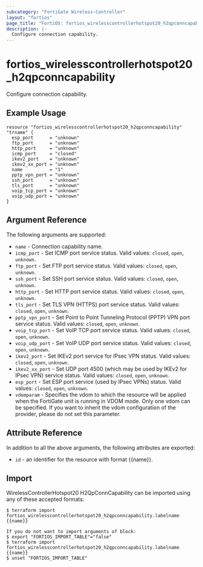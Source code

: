 ```yaml
---
subcategory: "FortiGate Wireless-Controller"
layout: "fortios"
page_title: "FortiOS: fortios_wirelesscontrollerhotspot20_h2qpconncapability"
description: |-
  Configure connection capability.
---
```


# fortios_wirelesscontrollerhotspot20_h2qpconncapability
Configure connection capability.

## Example Usage

```hcl
resource "fortios_wirelesscontrollerhotspot20_h2qpconncapability" "trname" {
  esp_port      = "unknown"
  ftp_port      = "unknown"
  http_port     = "unknown"
  icmp_port     = "closed"
  ikev2_port    = "unknown"
  ikev2_xx_port = "unknown"
  name          = "1"
  pptp_vpn_port = "unknown"
  ssh_port      = "unknown"
  tls_port      = "unknown"
  voip_tcp_port = "unknown"
  voip_udp_port = "unknown"
}
```

## Argument Reference

The following arguments are supported:

* `name` - Connection capability name.
* `icmp_port` - Set ICMP port service status. Valid values: `closed`, `open`, `unknown`.
* `ftp_port` - Set FTP port service status. Valid values: `closed`, `open`, `unknown`.
* `ssh_port` - Set SSH port service status. Valid values: `closed`, `open`, `unknown`.
* `http_port` - Set HTTP port service status. Valid values: `closed`, `open`, `unknown`.
* `tls_port` - Set TLS VPN (HTTPS) port service status. Valid values: `closed`, `open`, `unknown`.
* `pptp_vpn_port` - Set Point to Point Tunneling Protocol (PPTP) VPN port service status. Valid values: `closed`, `open`, `unknown`.
* `voip_tcp_port` - Set VoIP TCP port service status. Valid values: `closed`, `open`, `unknown`.
* `voip_udp_port` - Set VoIP UDP port service status. Valid values: `closed`, `open`, `unknown`.
* `ikev2_port` - Set IKEv2 port service for IPsec VPN status. Valid values: `closed`, `open`, `unknown`.
* `ikev2_xx_port` - Set UDP port 4500 (which may be used by IKEv2 for IPsec VPN) service status. Valid values: `closed`, `open`, `unknown`.
* `esp_port` - Set ESP port service (used by IPsec VPNs) status. Valid values: `closed`, `open`, `unknown`.
* `vdomparam` - Specifies the vdom to which the resource will be applied when the FortiGate unit is running in VDOM mode. Only one vdom can be specified. If you want to inherit the vdom configuration of the provider, please do not set this parameter.


## Attribute Reference

In addition to all the above arguments, the following attributes are exported:
* `id` - an identifier for the resource with format {{name}}.

## Import

WirelessControllerHotspot20 H2QpConnCapability can be imported using any of these accepted formats:
```
$ terraform import fortios_wirelesscontrollerhotspot20_h2qpconncapability.labelname {{name}}

If you do not want to import arguments of block:
$ export "FORTIOS_IMPORT_TABLE"="false"
$ terraform import fortios_wirelesscontrollerhotspot20_h2qpconncapability.labelname {{name}}
$ unset "FORTIOS_IMPORT_TABLE"
```
